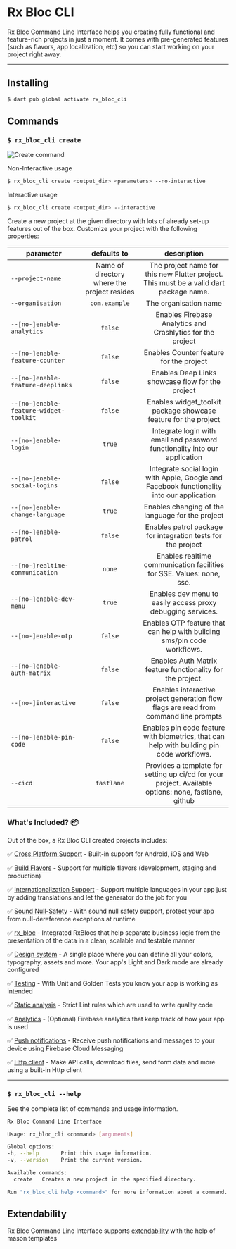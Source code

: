 # Rx Bloc CLI

Rx Bloc Command Line Interface helps you creating fully functional and feature-rich projects in just a moment. It comes with pre-generated features (such as flavors, app localization, etc) so you can start working on your project right away.

---

## Installing

```sh
$ dart pub global activate rx_bloc_cli
```

## Commands

### `$ rx_bloc_cli create`

![Create command][create_command_gif_lnk]

Non-Interactive usage
```sh
$ rx_bloc_cli create <output_dir> <parameters> --no-interactive
```

Interactive usage
```sh
$ rx_bloc_cli create <output_dir> --interactive
```

Create a new project at the given directory with lots of already set-up features out of the box. Customize your project with the following properties:


| parameter                              |                 defaults to                 |                                             description                                              |
|----------------------------------------|:-------------------------------------------:|:----------------------------------------------------------------------------------------------------:|
| `--project-name`                       | Name of directory where the project resides |        The project name for this new Flutter project. This must be a valid dart package name.        |
| `--organisation`                       |                `com.example`                |                                        The organisation name                                         |
| `--[no-]enable-analytics`              |                   `false`                   |                      Enables Firebase Analytics and Crashlytics for the project                      |
| `--[no-]enable-feature-counter`        |                   `false`                   |                               Enables Counter feature for the project                                |
| `--[no-]enable-feature-deeplinks`      |                   `false`                   |                           Enables Deep Links showcase flow for the project                           |
| `--[no-]enable-feature-widget-toolkit` |                   `false`                   |                   Enables widget_toolkit package showcase feature for the project                    |
| `--[no-]enable-login`                  |                   `true`                    |              Integrate login with email and password functionality into our application              |
| `--[no-]enable-social-logins`          |                   `false`                   |      Integrate social login with Apple, Google and Facebook functionality into our application       |
| `--[no-]enable-change-language`        |                   `true`                    |                           Enables changing of the language for the project                           |
| `--[no-]enable-patrol`                 |                   `false`                   |                     Enables patrol package for integration tests for the project                     |
| `--[no-]realtime-communication`        |                   `none`                    |                Enables realtime communication facilities for SSE. Values: none, sse.                 |
| `--[no-]enable-dev-menu`               |                   `true`                    |                     Enables dev menu to easily access proxy debugging services.                      |
| `--[no-]enable-otp`                    |                   `false`                   |               Enables OTP feature that can help with building sms/pin code workflows.                |
| `--[no-]enable-auth-matrix`            |                   `false`                   |                      Enables Auth Matrix feature functionality for the project.                      |
| `--[no-]interactive`                   |                   `false`                   |         Enables interactive project generation flow flags are read from command line prompts         |
| `--[no-]enable-pin-code`               |                   `false`                   |      Enables pin code feature with biometrics, that can help with building pin code workflows.       |
| `--cicd`                               |                 `fastlane`                  | Provides a template for setting up ci/cd for your project. Available options: none, fastlane, github |

### What's Included? 📦

Out of the box, a Rx Bloc CLI created projects includes:

✅ [Cross Platform Support][cross_platform_support_lnk] - Built-in support for Android, iOS and Web

✅ [Build Flavors][flutter_flavors_lnk] - Support for multiple flavors (development, staging and production)

✅ [Internationalization Support][localization_lnk] - Support multiple languages in your app just by adding translations and let the generator do the job for you

✅ [Sound Null-Safety][null_safety_lnk] - With sound null safety support, protect your app from null-dereference exceptions at runtime

✅ [rx_bloc][rx_bloc_lnk] - Integrated RxBlocs that help separate business logic from the presentation of the data in a clean, scalable and testable manner

✅ [Design system][design_system_lnk] - A single place where you can define all your colors, typography, assets and more. Your app's Light and Dark mode are already configured

✅ [Testing][testing_lnk] - With Unit and Golden Tests you know your app is working as intended

✅ [Static analysis][static_analysis_lnk] - Strict Lint rules which are used to write quality code

✅ [Analytics][firebase_analytics_lnk] - (Optional) Firebase analytics that keep track of how your app is used

✅ [Push notifications][push_notifications_lnk] - Receive push notifications and messages to your device using Firebase Cloud Messaging

✅ [Http client][dio_http_client_lnk] - Make API calls, download files, send form data and more using a built-in Http client

---

### `$ rx_bloc_cli --help`

See the complete list of commands and usage information.

```sh
Rx Bloc Command Line Interface

Usage: rx_bloc_cli <command> [arguments]

Global options:
-h, --help       Print this usage information.
-v, --version    Print the current version.

Available commands:
  create   Creates a new project in the specified directory.

Run "rx_bloc_cli help <command>" for more information about a command.
```
## Extendability

Rx Bloc Command Line Interface supports [extendability] with the help of mason templates


[null_safety_lnk]: https://dart.dev/null-safety
[localization_lnk]: https://flutter.dev/docs/development/accessibility-and-localization/internationalization
[cross_platform_support_lnk]: https://flutter.dev/docs/development/tools/sdk/release-notes/supported-platforms
[flutter_flavors_lnk]: https://flutter.dev/docs/deployment/flavors
[rx_bloc_lnk]: https://pub.dev/packages/rx_bloc
[design_system_lnk]: https://uxdesign.cc/everything-you-need-to-know-about-design-systems-54b109851969
[testing_lnk]: https://flutter.dev/docs/testing
[static_analysis_lnk]: https://dart.dev/guides/language/analysis-options
[firebase_analytics_lnk]: https://pub.dev/packages/firebase_analytics
[push_notifications_lnk]: https://firebase.google.com/products/cloud-messaging/
[create_command_gif_lnk]: https://raw.githubusercontent.com/Prime-Holding/rx_bloc/develop/packages/rx_bloc_cli/doc/assets/rx_bloc_cli_create.gif
[dio_http_client_lnk]: https://pub.dev/packages/dio
[interceptors_lnk]: https://pub.dev/documentation/dio/latest/dio/Interceptor-class.html
[extendability]: /packages/rx_bloc_cli/mason_templates/README.md
